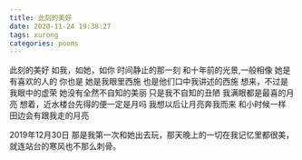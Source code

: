 ```yaml
---
title: 此刻的美好
date: 2020-11-24 19:38:27
tags: xurong
categories: poems
---
```

此刻的美好
如我，如她，如你
时间静止的那一刻
和十年前的光景,一般相像<!-- more -->
她是有喜欢的人的
你也是
她是我眼里西施
也是他们口中我讲述的西施
想来，不过是我眼中的虚荣
她没有全然不自知的美丽
只是我不自知的丑陋
我满眼都是最喜的月亮
想着，近水楼台先得的便一定是月吗
我想以后让月亮奔我而来
和小时候一样
田边会有跟我走的月亮

2019年12月30日
那是我第一次和她出去玩，那天晚上的一切在我记忆里都很美，就连站台的寒风也不那么刺骨。
